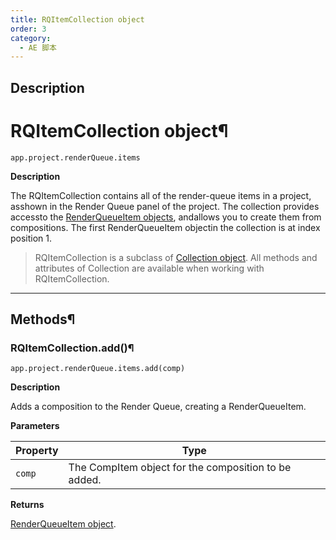 ```yaml
---
title: RQItemCollection object
order: 3
category:
  - AE 脚本
---
```


## Description

# RQItemCollection object¶

`app.project.renderQueue.items`

**Description**

The RQItemCollection contains all of the render-queue items in a project, asshown in the Render Queue panel of the project. The collection provides accessto the [RenderQueueItem objects](renderqueueitem.html#renderqueueitem), andallows you to create them from compositions. The first RenderQueueItem objectin the collection is at index position 1.

> RQItemCollection is a subclass of [Collection
> object](../other/collection.html#collection). All methods and attributes of
> Collection are available when working with RQItemCollection.

---

## Methods¶

### RQItemCollection.add()¶

`app.project.renderQueue.items.add(comp)`

**Description**

Adds a composition to the Render Queue, creating a RenderQueueItem.

**Parameters**

| Property | Type                                                 |
| -------- | ---------------------------------------------------- |
| `comp`   | The CompItem object for the composition to be added. |

**Returns**

[RenderQueueItem object](renderqueueitem.html#renderqueueitem).
